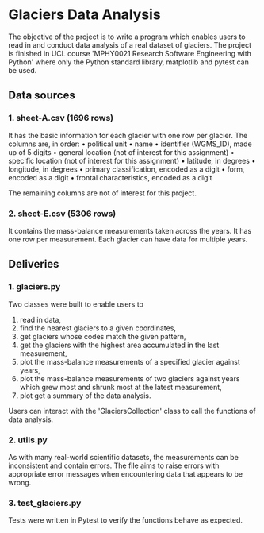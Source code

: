 # Glaciers Data Analysis 
The objective of the project is to write a program which enables users to read in and conduct data analysis of a real dataset of glaciers. The project is finished in UCL course 'MPHY0021 Research Software Engineering with Python' where only the Python standard library, matplotlib and pytest can be used. 

## Data sources
### 1. sheet-A.csv (1696 rows)

It has the basic information for each glacier with one row per glacier. The columns are, in order:
• political unit
• name
• identifier (WGMS_ID), made up of 5 digits
• general location (not of interest for this assignment) • specific location (not of interest for this assignment) 
• latitude, in degrees
• longitude, in degrees
• primary classification, encoded as a digit
• form, encoded as a digit
• frontal characteristics, encoded as a digit

The remaining columns are not of interest for this project.

### 2. sheet-E.csv (5306 rows)
It contains the mass-balance measurements taken across the years. It has one row per measurement. Each glacier can have data for multiple years. 

## Deliveries

### 1. glaciers.py
Two classes were built to enable users to 
1) read in data,
2) find the nearest glaciers to a given coordinates,
3) get glaciers whose codes match the given pattern,
4) get the glaciers with the highest area accumulated in the last measurement,
5) plot the mass-balance measurements of a specified glacier against years,
6) plot the mass-balance measurements of two glaciers against years which grew most and shrunk most at the latest measurement, 
7) plot get a summary of the data analysis. 

Users can interact with the 'GlaciersCollection' class to call the functions of data analysis.

### 2. utils.py
As with many real-world scientific datasets, the measurements can be inconsistent and contain errors. The file aims to raise errors with appropriate error messages when encountering data that appears to be wrong. 

### 3. test_glaciers.py
Tests were written in Pytest to verify the functions behave as expected.

